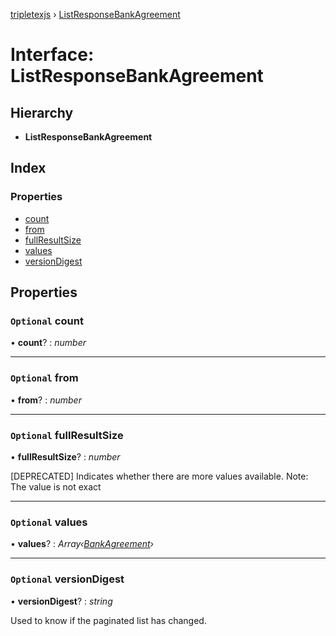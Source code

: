 [tripletexjs](../README.md) › [ListResponseBankAgreement](listresponsebankagreement.md)

# Interface: ListResponseBankAgreement

## Hierarchy

* **ListResponseBankAgreement**

## Index

### Properties

* [count](listresponsebankagreement.md#optional-count)
* [from](listresponsebankagreement.md#optional-from)
* [fullResultSize](listresponsebankagreement.md#optional-fullresultsize)
* [values](listresponsebankagreement.md#optional-values)
* [versionDigest](listresponsebankagreement.md#optional-versiondigest)

## Properties

### `Optional` count

• **count**? : *number*

___

### `Optional` from

• **from**? : *number*

___

### `Optional` fullResultSize

• **fullResultSize**? : *number*

[DEPRECATED] Indicates whether there are more values available. Note: The value is not exact

___

### `Optional` values

• **values**? : *Array‹[BankAgreement](bankagreement.md)›*

___

### `Optional` versionDigest

• **versionDigest**? : *string*

Used to know if the paginated list has changed.
